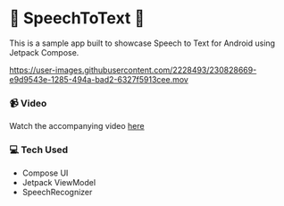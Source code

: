 # 🎤 SpeechToText 💬

This is a sample app built to showcase Speech to Text for Android using Jetpack Compose.


https://user-images.githubusercontent.com/2228493/230828669-e9d9543e-1285-494a-bad2-6327f5913cee.mov

### 📹 Video
Watch the accompanying video [here](https://youtu.be/eh05vsu_nNQ)


### 💻 Tech Used
- Compose UI
- Jetpack ViewModel
- SpeechRecognizer
